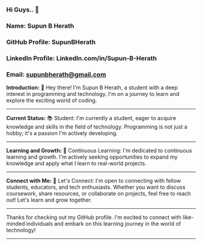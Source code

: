 ### Hi Guys.. 👋

### Name: Supun B Herath

### GitHub Profile: SupunBHerath

### LinkedIn Profile: LinkedIn.com/in/Supun-B-Herath

### Email: supunbherath@gmail.com

**Introduction:**
👋 Hey there! I'm Supun B Herath, a student with a deep interest in programming and technology. I'm on a journey to learn and explore the exciting world of coding.

---

**Current Status:**
📚 Student:
I'm currently a student, eager to acquire knowledge and skills in the field of technology. Programming is not just a hobby; it's a passion I'm actively developing.

---

**Learning and Growth:**
🌱 Continuous Learning:
I'm dedicated to continuous learning and growth. I'm actively seeking opportunities to expand my knowledge and apply what I learn to real-world projects.

---

**Connect with Me:**
🤝 Let's Connect:
I'm open to connecting with fellow students, educators, and tech enthusiasts. Whether you want to discuss coursework, share resources, or collaborate on projects, feel free to reach out! Let's learn and grow together.

---

Thanks for checking out my GitHub profile. I'm excited to connect with like-minded individuals and embark on this learning journey in the world of technology!

---
